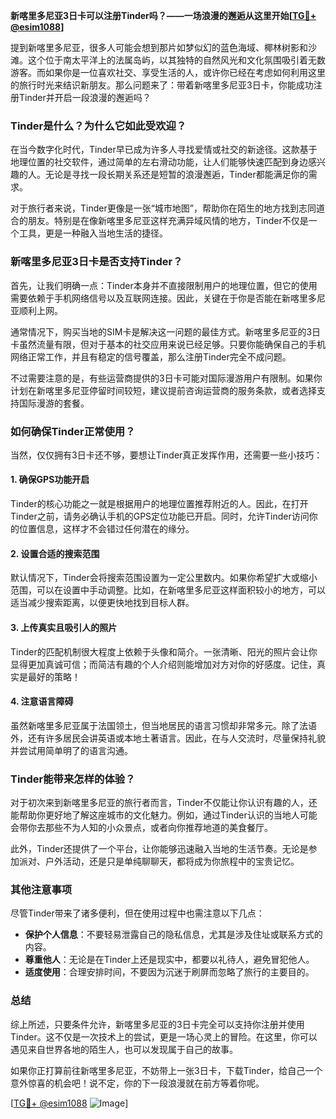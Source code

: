 **新喀里多尼亚3日卡可以注册Tinder吗？——一场浪漫的邂逅从这里开始[[TG💪+ @esim1088](https://t.me/s/esim1088)]**

提到新喀里多尼亚，很多人可能会想到那片如梦似幻的蓝色海域、椰林树影和沙滩。这个位于南太平洋上的法属岛屿，以其独特的自然风光和文化氛围吸引着无数游客。而如果你是一位喜欢社交、享受生活的人，或许你已经在考虑如何利用这里的旅行时光来结识新朋友。那么问题来了：带着新喀里多尼亚3日卡，你能成功注册Tinder并开启一段浪漫的邂逅吗？

### **Tinder是什么？为什么它如此受欢迎？**

在当今数字化时代，Tinder早已成为许多人寻找爱情或社交的新途径。这款基于地理位置的社交软件，通过简单的左右滑动功能，让人们能够快速匹配到身边感兴趣的人。无论是寻找一段长期关系还是短暂的浪漫邂逅，Tinder都能满足你的需求。

对于旅行者来说，Tinder更像是一张“城市地图”，帮助你在陌生的地方找到志同道合的朋友。特别是在像新喀里多尼亚这样充满异域风情的地方，Tinder不仅是一个工具，更是一种融入当地生活的捷径。

### **新喀里多尼亚3日卡是否支持Tinder？**

首先，让我们明确一点：Tinder本身并不直接限制用户的地理位置，但它的使用需要依赖于手机网络信号以及互联网连接。因此，关键在于你是否能在新喀里多尼亚顺利上网。

通常情况下，购买当地的SIM卡是解决这一问题的最佳方式。新喀里多尼亚的3日卡虽然流量有限，但对于基本的社交应用来说已经足够。只要你能确保自己的手机网络正常工作，并且有稳定的信号覆盖，那么注册Tinder完全不成问题。

不过需要注意的是，有些运营商提供的3日卡可能对国际漫游用户有限制。如果你计划在新喀里多尼亚停留时间较短，建议提前咨询运营商的服务条款，或者选择支持国际漫游的套餐。

### **如何确保Tinder正常使用？**

当然，仅仅拥有3日卡还不够，要想让Tinder真正发挥作用，还需要一些小技巧：

#### **1. 确保GPS功能开启**
Tinder的核心功能之一就是根据用户的地理位置推荐附近的人。因此，在打开Tinder之前，请务必确认手机的GPS定位功能已开启。同时，允许Tinder访问你的位置信息，这样才不会错过任何潜在的缘分。

#### **2. 设置合适的搜索范围**
默认情况下，Tinder会将搜索范围设置为一定公里数内。如果你希望扩大或缩小范围，可以在设置中手动调整。比如，在新喀里多尼亚这样面积较小的地方，可以适当减少搜索距离，以便更快地找到目标人群。

#### **3. 上传真实且吸引人的照片**
Tinder的匹配机制很大程度上依赖于头像和简介。一张清晰、阳光的照片会让你显得更加真诚可信；而简洁有趣的个人介绍则能增加对方对你的好感度。记住，真实是最好的策略！

#### **4. 注意语言障碍**
虽然新喀里多尼亚属于法国领土，但当地居民的语言习惯却非常多元。除了法语外，还有许多居民会讲英语或本地土著语言。因此，在与人交流时，尽量保持礼貌并尝试用简单明了的语言沟通。

### **Tinder能带来怎样的体验？**

对于初次来到新喀里多尼亚的旅行者而言，Tinder不仅能让你认识有趣的人，还能帮助你更好地了解这座城市的文化魅力。例如，通过Tinder认识的当地人可能会带你去那些不为人知的小众景点，或者向你推荐地道的美食餐厅。

此外，Tinder还提供了一个平台，让你能够迅速融入当地的生活节奏。无论是参加派对、户外活动，还是只是单纯聊聊天，都将成为你旅程中的宝贵记忆。

### **其他注意事项**

尽管Tinder带来了诸多便利，但在使用过程中也需注意以下几点：

- **保护个人信息**：不要轻易泄露自己的隐私信息，尤其是涉及住址或联系方式的内容。
- **尊重他人**：无论是在Tinder上还是现实中，都要以礼待人，避免冒犯他人。
- **适度使用**：合理安排时间，不要因为沉迷于刷屏而忽略了旅行的主要目的。

### **总结**

综上所述，只要条件允许，新喀里多尼亚的3日卡完全可以支持你注册并使用Tinder。这不仅是一次技术上的尝试，更是一场心灵上的冒险。在这里，你可以遇见来自世界各地的陌生人，也可以发现属于自己的故事。

如果你正打算前往新喀里多尼亚，不妨带上一张3日卡，下载Tinder，给自己一个意外惊喜的机会吧！说不定，你的下一段浪漫就在前方等着你呢。

[[TG💪+ @esim1088](https://t.me/s/esim1088) ![Image](https://i.postimg.cc/4NQfJmqS/Snipaste-2025-05-13-00-14-12.png)]
